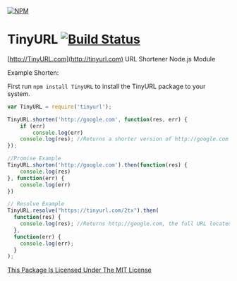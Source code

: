 [![NPM](https://nodei.co/npm/tinyurl.png?downloads=true&stars=true)](https://npmjs.com/package/tinyurl/)

# TinyURL [![Build Status](https://travis-ci.org/JeffResc/TinyURL-Node.js.svg?branch=master)](https://travis-ci.org/JeffResc/TinyURL-Node.js)
[http://TinyURL.com](http://tinyurl.com) URL Shortener Node.js Module

Example Shorten:

First run ```npm install TinyURL``` to install the TinyURL package to your system.

```javascript
var TinyURL = require('tinyurl');

TinyURL.shorten('http://google.com', function(res, err) {
    if (err)
        console.log(err)
	console.log(res); //Returns a shorter version of http://google.com - http://tinyurl.com/2tx
});

//Promise Example
TinyURL.shorten('http://google.com').then(function(res) {
    console.log(res)
}, function(err) {
    console.log(err)
})

// Resolve Example
TinyURL.resolve("https://tinyurl.com/2tx").then(
  function(res) {
    console.log(res); //Returns http://google.com, the full URL located at http://tinyurl.com/2tx
  },
  function(err) {
    console.log(err);
  }
);
```

[This Package Is Licensed Under The MIT License](https://github.com/JeffResc/TinyURL-Node.js/blob/master/LICENSE.txt)
